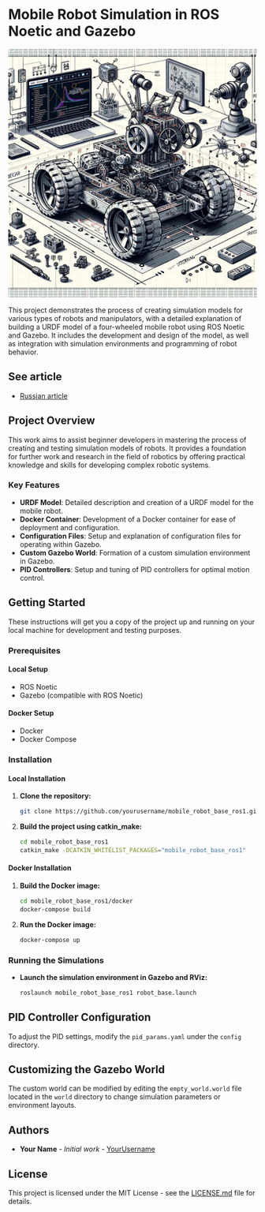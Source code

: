 # Mobile Robot Simulation in ROS Noetic and Gazebo

<img src="imgs/priview.jpg" alt="Симуляция проекта" width="600">

This project demonstrates the process of creating simulation models for various types of robots and manipulators, with a detailed explanation of building a URDF model of a four-wheeled mobile robot using ROS Noetic and Gazebo. It includes the development and design of the model, as well as integration with simulation environments and programming of robot behavior.

## See article
- [Russian article](/docs/Ru.md)

## Project Overview

This work aims to assist beginner developers in mastering the process of creating and testing simulation models of robots. It provides a foundation for further work and research in the field of robotics by offering practical knowledge and skills for developing complex robotic systems.

### Key Features

- **URDF Model**: Detailed description and creation of a URDF model for the mobile robot.
- **Docker Container**: Development of a Docker container for ease of deployment and configuration.
- **Configuration Files**: Setup and explanation of configuration files for operating within Gazebo.
- **Custom Gazebo World**: Formation of a custom simulation environment in Gazebo.
- **PID Controllers**: Setup and tuning of PID controllers for optimal motion control.

## Getting Started

These instructions will get you a copy of the project up and running on your local machine for development and testing purposes.

### Prerequisites

#### Local Setup
- ROS Noetic
- Gazebo (compatible with ROS Noetic)

#### Docker Setup
- Docker
- Docker Compose

### Installation

#### Local Installation

1. **Clone the repository:**
   ```bash
   git clone https://github.com/yourusername/mobile_robot_base_ros1.git
   ```

2. **Build the project using catkin_make:**
   ```bash
   cd mobile_robot_base_ros1
   catkin_make -DCATKIN_WHITELIST_PACKAGES="mobile_robot_base_ros1"
   ```

#### Docker Installation

1. **Build the Docker image:**
   ```bash
   cd mobile_robot_base_ros1/docker
   docker-compose build
   ```
2. **Run the Docker image:**
   ```bash
   docker-compose up
   ```
### Running the Simulations

- **Launch the simulation environment in Gazebo and RViz:**
  ```bash
  roslaunch mobile_robot_base_ros1 robot_base.launch
  ```

## PID Controller Configuration

To adjust the PID settings, modify the `pid_params.yaml` under the `config` directory.

## Customizing the Gazebo World

The custom world can be modified by editing the `empty_world.world` file located in the `world` directory to change simulation parameters or environment layouts.


## Authors

- **Your Name** - *Initial work* - [YourUsername](https://github.com/YourUsername)

## License

This project is licensed under the MIT License - see the [LICENSE.md](LICENSE.md) file for details.
